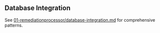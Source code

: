 ## Database Integration

See [01-remediationprocessor/database-integration.md](../01-remediationprocessor/database-integration.md) for comprehensive patterns.
